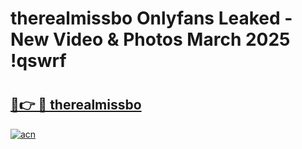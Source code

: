 # therealmissbo Onlyfans Leaked - New Video & Photos March 2025 !qswrf

# <h2><a href="https://qifhp1.iuczelnia.edu.pl?title=therealmissbo&ref=qswrf">🔗👉 🔴 therealmissbo</a></h2>

[![acn](https://github.com/user-attachments/assets/0f9c940e-d8b0-45ae-aac7-cd30a18b3e1c)](https://qifhp1.iuczelnia.edu.pl?title=therealmissbo&ref=qswrf)

